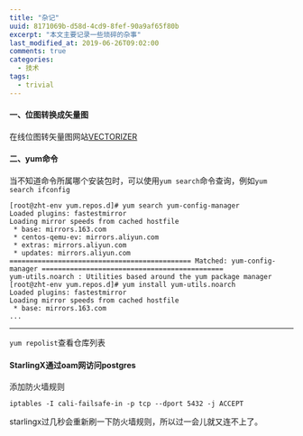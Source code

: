 ```yaml
---
title: "杂记"
uuid: 8171069b-d58d-4cd9-8fef-90a9af65f80b
excerpt: "本文主要记录一些琐碎的杂事"
last_modified_at: 2019-06-26T09:02:00
comments: true
categories:
  - 技术
tags:
  - trivial
---
```


#### 一、位图转换成矢量图

在线位图转矢量图网站[VECTORIZER](https://www.vectorizer.io/)



#### 二、yum命令

当不知道命令所属哪个安装包时，可以使用`yum search`命令查询，例如`yum search ifconfig`

```shell
[root@zht-env yum.repos.d]# yum search yum-config-manager
Loaded plugins: fastestmirror
Loading mirror speeds from cached hostfile
 * base: mirrors.163.com
 * centos-qemu-ev: mirrors.aliyun.com
 * extras: mirrors.aliyun.com
 * updates: mirrors.aliyun.com
============================================= Matched: yum-config-manager =============================================
yum-utils.noarch : Utilities based around the yum package manager
[root@zht-env yum.repos.d]# yum install yum-utils.noarch
Loaded plugins: fastestmirror
Loading mirror speeds from cached hostfile
 * base: mirrors.163.com
...
```

---

`yum repolist`查看仓库列表



#### StarlingX通过oam网访问postgres

添加防火墙规则

```shell
iptables -I cali-failsafe-in -p tcp --dport 5432 -j ACCEPT
```

starlingx过几秒会重新刷一下防火墙规则，所以过一会儿就又连不上了。





